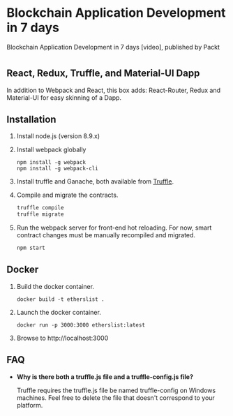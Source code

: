 # Blockchain Application Development in 7 days
Blockchain Application Development in 7 days [video], published by Packt

#

## React, Redux, Truffle, and Material-UI Dapp

In addition to Webpack and React, this box adds: React-Router, Redux and Material-UI for easy skinning of a Dapp.

## Installation

1. Install node.js (version 8.9.x)

1. Install webpack globally
    ```
    npm install -g webpack
    npm install -g webpack-cli
    ```

1. Install truffle and Ganache, both available from [Truffle](https://truffleframework.com/).

1. Compile and migrate the contracts.
    ```javascript
    truffle compile
    truffle migrate
    ```

1. Run the webpack server for front-end hot reloading. For now, smart contract changes must be manually recompiled and migrated.
    ```javascript
    npm start
    ```

## Docker

1. Build the docker container.
    ```
    docker build -t etherslist .
    ```

1. Launch the docker container.
    ```
    docker run -p 3000:3000 etherslist:latest
    ```

1. Browse to http://localhost:3000

## FAQ

* __Why is there both a truffle.js file and a truffle-config.js file?__

    Truffle requires the truffle.js file be named truffle-config on Windows machines. Feel free to delete the file that doesn't correspond to your platform.
